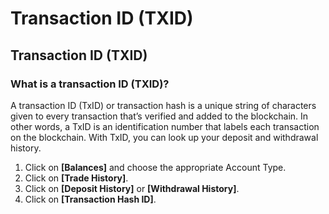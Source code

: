 # Transaction ID (TXID)

## Transaction ID (TXID)

### What is a transaction ID (TXID)?

A transaction ID (TxID) or transaction hash is a unique string of characters given to every transaction that’s verified and added to the blockchain. In other words, a TxID is an identification number that labels each transaction on the blockchain. With TxID, you can look up your deposit and withdrawal history.

1. Click on **\[Balances]** and choose the appropriate Account Type.
2. Click on **\[Trade History]**.
3. Click on **\[Deposit History]** or **\[Withdrawal History]**.
4. Click on **\[Transaction Hash ID]**.
